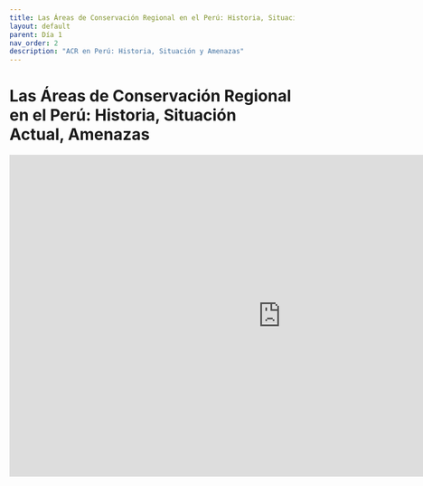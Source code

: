 ```yaml
---
title: Las Áreas de Conservación Regional en el Perú: Historia, Situación Actual, Amenazas
layout: default
parent: Día 1
nav_order: 2
description: "ACR en Perú: Historia, Situación y Amenazas"
---
```


# Las Áreas de Conservación Regional en el Perú: Historia, Situación Actual, Amenazas

<iframe src="https://docs.google.com/presentation/d/e/2PACX-1vT0gkYo6yn8qvwcaWz6FnVq7VQ5jPZlXAb2BEjMWZkzoEIbE-NEXt_nxv2_A_eyxw/pubembed?start=false&loop=false&delayms=3000" frameborder="0" width="960" height="569" allowfullscreen="true" mozallowfullscreen="true" webkitallowfullscreen="true"></iframe>

